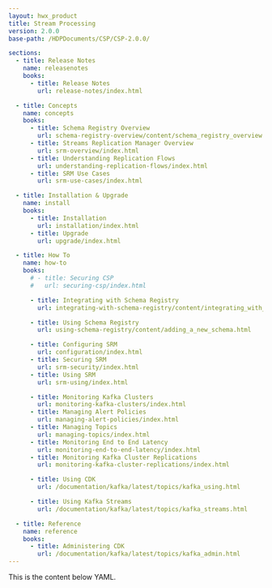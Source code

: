```yaml
---
layout: hwx_product
title: Stream Processing
version: 2.0.0
base-path: /HDPDocuments/CSP/CSP-2.0.0/

sections:
  - title: Release Notes
    name: releasenotes
    books:
      - title: Release Notes
        url: release-notes/index.html

  - title: Concepts
    name: concepts
    books:
      - title: Schema Registry Overview
        url: schema-registry-overview/content/schema_registry_overview.html
      - title: Streams Replication Manager Overview
        url: srm-overview/index.html
      - title: Understanding Replication Flows
        url: understanding-replication-flows/index.html
      - title: SRM Use Cases
        url: srm-use-cases/index.html

  - title: Installation & Upgrade
    name: install
    books:
      - title: Installation
        url: installation/index.html
      - title: Upgrade
        url: upgrade/index.html

  - title: How To
    name: how-to
    books:
      # - title: Securing CSP
      #   url: securing-csp/index.html

      - title: Integrating with Schema Registry
        url: integrating-with-schema-registry/content/integrating_with_nifi.html

      - title: Using Schema Registry
        url: using-schema-registry/content/adding_a_new_schema.html

      - title: Configuring SRM
        url: configuration/index.html
      - title: Securing SRM
        url: srm-security/index.html
      - title: Using SRM
        url: srm-using/index.html

      - title: Monitoring Kafka Clusters
        url: monitoring-kafka-clusters/index.html
      - title: Managing Alert Policies
        url: managing-alert-policies/index.html
      - title: Managing Topics
        url: managing-topics/index.html
      - title: Monitoring End to End Latency
        url: monitoring-end-to-end-latency/index.html
      - title: Monitoring Kafka Cluster Replications
        url: monitoring-kafka-cluster-replications/index.html

      - title: Using CDK
        url: /documentation/kafka/latest/topics/kafka_using.html

      - title: Using Kafka Streams
        url: /documentation/kafka/latest/topics/kafka_streams.html

  - title: Reference
    name: reference
    books:
      - title: Administering CDK
        url: /documentation/kafka/latest/topics/kafka_admin.html
---
```


This is the content below YAML.
